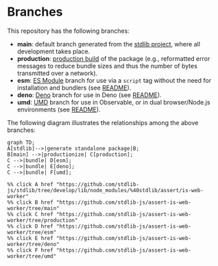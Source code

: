 <!--

@license Apache-2.0

Copyright (c) 2022 The Stdlib Authors.

Licensed under the Apache License, Version 2.0 (the "License");
you may not use this file except in compliance with the License.
You may obtain a copy of the License at

    http://www.apache.org/licenses/LICENSE-2.0

Unless required by applicable law or agreed to in writing, software
distributed under the License is distributed on an "AS IS" BASIS,
WITHOUT WARRANTIES OR CONDITIONS OF ANY KIND, either express or implied.
See the License for the specific language governing permissions and
limitations under the License.

-->

# Branches

This repository has the following branches:

-   **main**: default branch generated from the [stdlib project][stdlib-url], where all development takes place.
-   **production**: [production build][production-url] of the package (e.g., reformatted error messages to reduce bundle sizes and thus the number of bytes transmitted over a network).
-   **esm**: [ES Module][esm-url] branch for use via a `script` tag without the need for installation and bundlers (see [README][esm-readme]).
-   **deno**: [Deno][deno-url] branch for use in Deno (see [README][deno-readme]).
-   **umd**: [UMD][umd-url] branch for use in Observable, or in dual browser/Node.js environments (see [README][umd-readme]).

The following diagram illustrates the relationships among the above branches:

```mermaid
graph TD;
A[stdlib]-->|generate standalone package|B;
B[main] -->|productionize| C[production];
C -->|bundle| D[esm];
C -->|bundle| E[deno];
C -->|bundle| F[umd];

%% click A href "https://github.com/stdlib-js/stdlib/tree/develop/lib/node_modules/%40stdlib/assert/is-web-worker"
%% click B href "https://github.com/stdlib-js/assert-is-web-worker/tree/main"
%% click C href "https://github.com/stdlib-js/assert-is-web-worker/tree/production"
%% click D href "https://github.com/stdlib-js/assert-is-web-worker/tree/esm"
%% click E href "https://github.com/stdlib-js/assert-is-web-worker/tree/deno"
%% click F href "https://github.com/stdlib-js/assert-is-web-worker/tree/umd"
```

[stdlib-url]: https://github.com/stdlib-js/stdlib/tree/develop/lib/node_modules/%40stdlib/assert/is-web-worker
[production-url]: https://github.com/stdlib-js/assert-is-web-worker/tree/production
[deno-url]: https://github.com/stdlib-js/assert-is-web-worker/tree/deno
[deno-readme]: https://github.com/stdlib-js/assert-is-web-worker/blob/deno/README.md
[umd-url]: https://github.com/stdlib-js/assert-is-web-worker/tree/umd
[umd-readme]: https://github.com/stdlib-js/assert-is-web-worker/blob/umd/README.md
[esm-url]: https://github.com/stdlib-js/assert-is-web-worker/tree/esm
[esm-readme]: https://github.com/stdlib-js/assert-is-web-worker/blob/esm/README.md
